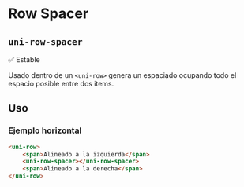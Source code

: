 Row Spacer
===================
`uni-row-spacer`
---
:white_check_mark: Estable

Usado dentro de un `<uni-row>` genera un espaciado ocupando todo el espacio posible entre dos items.

## Uso

### Ejemplo horizontal

```html
<uni-row>
    <span>Alineado a la izquierda</span>    
    <uni-row-spacer></uni-row-spacer>
    <span>Alineado a la derecha</span>
</uni-row>
```
